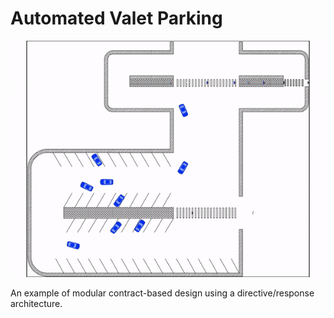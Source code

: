 # Automated Valet Parking


![](movies/example.gif)

An example of modular contract-based design using a directive/response architecture.